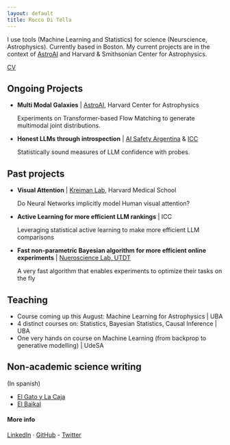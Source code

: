 ```yaml
---
layout: default
title: Rocco Di Tella
---
```

I use tools (Machine Learning and Statistics) for science (Neurscience, Astrophysics).
Currently based in Boston. My current projects are in the context of [AstroAI](https://astroai.cfa.harvard.edu/) and Harvard & Smithsonian Center for Astrophysics.

[CV](https://roccoditella.github.io/cv.pdf)

## Ongoing Projects

- **Multi Modal Galaxies** \| [AstroAI](https://astroai.cfa.harvard.edu/), Harvard Center for Astrophysics

  Experiments on Transformer-based Flow Matching to generate multimodal joint distributions.
- **Honest LLMs through introspection** \| [AI Safety Argentina](https://scholarship.aisafety.ar/program/) \& [ICC](https://icc.fcen.uba.ar/)

  Statistically sound measures of LLM confidence with probes.

## Past projects
- **Visual Attention** \| [Kreiman Lab](https://klab.tch.harvard.edu/), Harvard Medical School

  Do Neural Networks implicitly model Human visual attention?
- **Active Learning for more efficient LLM rankings** \| ICC

  Leveraging statistical active learning to make more efficient LLM comparisons
- **Fast non-parametric Bayesian algorithm for more efficient online experiments** \| [Nueroscience Lab, UTDT](https://www.utdt.edu/ver_contenido.php?id_contenido=10518&id_item_menu=20132)

  A very fast algorithm that enables experiments to optimize their tasks on the fly

## Teaching
- Course coming up this August: Machine Learning for Astrophysics \| UBA
- 4 distinct courses on: Statistics, Bayesian Statistics, Causal Inference \| UBA
- One very hands on course on Machine Learning (from backprop to generative modelling) \| UdeSA

## Non-academic science writing
(In spanish)
- [El Gato y La Caja](https://elgatoylacaja.com/author/roccoelgatoylacaja-com)
- [El Baikal](https://www.elbaikal.com/author/rocco-di-tella/)

#### More info

[LinkedIn](https://www.linkedin.com/in/rocco-di-tella-a10a03127/) · [GitHub](https://github.com/RoccoDiTella) - [Twitter](https://x.com/Rocco_DiTella)
